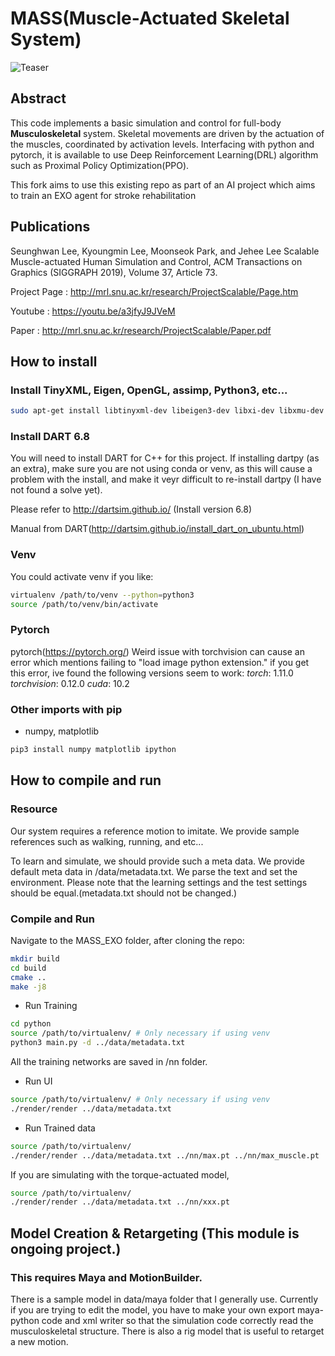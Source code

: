 # MASS(Muscle-Actuated Skeletal System)

![Teaser](png/Teaser.png)
## Abstract

This code implements a basic simulation and control for full-body **Musculoskeletal** system. Skeletal movements are driven by the actuation of the muscles, coordinated by activation levels. Interfacing with python and pytorch, it is available to use Deep Reinforcement Learning(DRL) algorithm such as Proximal Policy Optimization(PPO).

This fork aims to use this existing repo as part of an AI project which aims to train an EXO agent for stroke rehabilitation

## Publications

Seunghwan Lee, Kyoungmin Lee, Moonseok Park, and Jehee Lee 
Scalable Muscle-actuated Human Simulation and Control, 
ACM Transactions on Graphics (SIGGRAPH 2019), Volume 37, Article 73. 

Project Page : http://mrl.snu.ac.kr/research/ProjectScalable/Page.htm

Youtube : https://youtu.be/a3jfyJ9JVeM

Paper : http://mrl.snu.ac.kr/research/ProjectScalable/Paper.pdf

## How to install

### Install TinyXML, Eigen, OpenGL, assimp, Python3, etc...

```bash
sudo apt-get install libtinyxml-dev libeigen3-dev libxi-dev libxmu-dev freeglut3-dev libassimp-dev libpython3-dev python3-tk python3-numpy virtualenv ipython3 cmake-curses-gui libbullet-dev pybind11-dev
```

### Install DART 6.8

You will need to install DART for C++ for this project. If installing dartpy (as an extra), make sure you are not using conda or venv, as this will cause a problem with the install, and make it veyr difficult to re-install dartpy (I have not found a solve yet).

Please refer to http://dartsim.github.io/ (Install version 6.8)

Manual from DART(http://dartsim.github.io/install_dart_on_ubuntu.html)


### Venv

You could activate venv if you like:
```bash
virtualenv /path/to/venv --python=python3
source /path/to/venv/bin/activate
```

### Pytorch

pytorch(https://pytorch.org/)
Weird issue with torchvision can cause an error which mentions failing to "load image python extension." if you get this error, ive found the following versions seem to work:
*torch*: 1.11.0
*torchvision*: 0.12.0
*cuda*: 10.2

### Other imports with pip

- numpy, matplotlib

```bash
pip3 install numpy matplotlib ipython
```

## How to compile and run

### Resource

Our system requires a reference motion to imitate. We provide sample references such as walking, running, and etc... 

To learn and simulate, we should provide such a meta data. We provide default meta data in /data/metadata.txt. We parse the text and set the environment. Please note that the learning settings and the test settings should be equal.(metadata.txt should not be changed.)


### Compile and Run

Navigate to the MASS_EXO folder, after cloning the repo:

```bash
mkdir build
cd build
cmake .. 
make -j8
```

- Run Training
```bash
cd python
source /path/to/virtualenv/ # Only necessary if using venv
python3 main.py -d ../data/metadata.txt
```

All the training networks are saved in /nn folder.

- Run UI
```bash
source /path/to/virtualenv/ # Only necessary if using venv
./render/render ../data/metadata.txt
```

- Run Trained data
```bash
source /path/to/virtualenv/
./render/render ../data/metadata.txt ../nn/max.pt ../nn/max_muscle.pt
```

If you are simulating with the torque-actuated model, 
```bash
source /path/to/virtualenv/
./render/render ../data/metadata.txt ../nn/xxx.pt
```


## Model Creation & Retargeting (This module is ongoing project.)

### This requires Maya and MotionBuilder.

There is a sample model in data/maya folder that I generally use. Currently if you are trying to edit the model, you have to make your own export maya-python code and xml writer so that the simulation code correctly read the musculoskeletal structure. 
There is also a rig model that is useful to retarget a new motion. 
